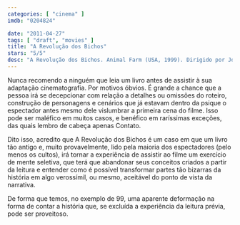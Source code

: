 ```yaml
---
categories: [ "cinema" ]
imdb: "0204824"

date: "2011-04-27"
tags: [ "draft", "movies" ]
title: "A Revolução dos Bichos"
stars: "5/5"
desc: "A Revolução dos Bichos. Animal Farm (USA, 1999). Dirigido por John Stephenson. Escrito por George Orwell, Alan Janes, Martyn Burke. Com Kelsey Grammer, Ian Holm, Julia Louis-Dreyfus, Julia Ormond, Pete Postlethwaite, Paul Scofield, Patrick Stewart, Peter Ustinov, Alan Stanford."
---
```

Nunca recomendo a ninguém que leia um livro antes de assistir à sua adaptação cinematografia. Por motivos óbvios. É grande a chance que a pessoa irá se decepcionar com relação a detalhes ou omissões do roteiro, construção de personagens e cenários que já estavam dentro da psique o espectador antes mesmo dele vislumbrar a primeira cena do filme. Isso pode ser maléfico em muitos casos, e benéfico em raríssimas exceções, das quais lembro de cabeça apenas Contato.

Dito isso, acredito que A Revolução dos Bichos é um caso em que um livro tão antigo e, muito provavelmente, lido pela maioria dos espectadores (pelo menos os cultos), irá tornar a experiência de assistir ao filme um exercício de mente seletiva, que terá que abandonar seus conceitos criados a partir da leitura e entender como é possível transformar partes tão bizarras da história em algo verossímil, ou mesmo, aceitável do ponto de vista da narrativa.

De forma que temos, no exemplo de 99, uma aparente deformação na forma de contar a história que, se excluída a experiência da leitura prévia, pode ser proveitoso.
